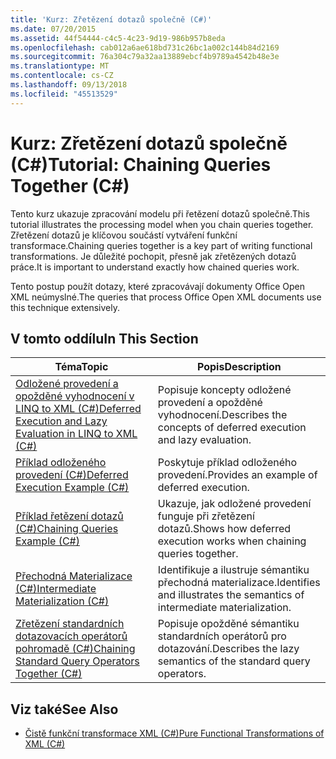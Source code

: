 ```yaml
---
title: 'Kurz: Zřetězení dotazů společně (C#)'
ms.date: 07/20/2015
ms.assetid: 44f54444-c4c5-4c23-9d19-986b957b8eda
ms.openlocfilehash: cab012a6ae618bd731c26bc1a002c144b84d2169
ms.sourcegitcommit: 76a304c79a32aa13889ebcf4b9789a4542b48e3e
ms.translationtype: MT
ms.contentlocale: cs-CZ
ms.lasthandoff: 09/13/2018
ms.locfileid: "45513529"
---
```

# <a name="tutorial-chaining-queries-together-c"></a><span data-ttu-id="a0faa-102">Kurz: Zřetězení dotazů společně (C#)</span><span class="sxs-lookup"><span data-stu-id="a0faa-102">Tutorial: Chaining Queries Together (C#)</span></span>
<span data-ttu-id="a0faa-103">Tento kurz ukazuje zpracování modelu při řetězení dotazů společně.</span><span class="sxs-lookup"><span data-stu-id="a0faa-103">This tutorial illustrates the processing model when you chain queries together.</span></span> <span data-ttu-id="a0faa-104">Zřetězení dotazů je klíčovou součástí vytváření funkční transformace.</span><span class="sxs-lookup"><span data-stu-id="a0faa-104">Chaining queries together is a key part of writing functional transformations.</span></span> <span data-ttu-id="a0faa-105">Je důležité pochopit, přesně jak zřetězených dotazů práce.</span><span class="sxs-lookup"><span data-stu-id="a0faa-105">It is important to understand exactly how chained queries work.</span></span>  
  
 <span data-ttu-id="a0faa-106">Tento postup použít dotazy, které zpracovávají dokumenty Office Open XML neúmyslné.</span><span class="sxs-lookup"><span data-stu-id="a0faa-106">The queries that process Office Open XML documents use this technique extensively.</span></span>  
  
## <a name="in-this-section"></a><span data-ttu-id="a0faa-107">V tomto oddílu</span><span class="sxs-lookup"><span data-stu-id="a0faa-107">In This Section</span></span>  
  
|<span data-ttu-id="a0faa-108">Téma</span><span class="sxs-lookup"><span data-stu-id="a0faa-108">Topic</span></span>|<span data-ttu-id="a0faa-109">Popis</span><span class="sxs-lookup"><span data-stu-id="a0faa-109">Description</span></span>|  
|-----------|-----------------|  
|[<span data-ttu-id="a0faa-110">Odložené provedení a opožděné vyhodnocení v LINQ to XML (C#)</span><span class="sxs-lookup"><span data-stu-id="a0faa-110">Deferred Execution and Lazy Evaluation in LINQ to XML (C#)</span></span>](../../../../csharp/programming-guide/concepts/linq/deferred-execution-and-lazy-evaluation-in-linq-to-xml.md)|<span data-ttu-id="a0faa-111">Popisuje koncepty odložené provedení a opožděné vyhodnocení.</span><span class="sxs-lookup"><span data-stu-id="a0faa-111">Describes the concepts of deferred execution and lazy evaluation.</span></span>|  
|[<span data-ttu-id="a0faa-112">Příklad odloženého provedení (C#)</span><span class="sxs-lookup"><span data-stu-id="a0faa-112">Deferred Execution Example (C#)</span></span>](../../../../csharp/programming-guide/concepts/linq/deferred-execution-example.md)|<span data-ttu-id="a0faa-113">Poskytuje příklad odloženého provedení.</span><span class="sxs-lookup"><span data-stu-id="a0faa-113">Provides an example of deferred execution.</span></span>|  
|[<span data-ttu-id="a0faa-114">Příklad řetězení dotazů (C#)</span><span class="sxs-lookup"><span data-stu-id="a0faa-114">Chaining Queries Example (C#)</span></span>](../../../../csharp/programming-guide/concepts/linq/chaining-queries-example.md)|<span data-ttu-id="a0faa-115">Ukazuje, jak odložené provedení funguje při zřetězení dotazů.</span><span class="sxs-lookup"><span data-stu-id="a0faa-115">Shows how deferred execution works when chaining queries together.</span></span>|  
|[<span data-ttu-id="a0faa-116">Přechodná Materializace (C#)</span><span class="sxs-lookup"><span data-stu-id="a0faa-116">Intermediate Materialization (C#)</span></span>](../../../../csharp/programming-guide/concepts/linq/intermediate-materialization.md)|<span data-ttu-id="a0faa-117">Identifikuje a ilustruje sémantiku přechodná materializace.</span><span class="sxs-lookup"><span data-stu-id="a0faa-117">Identifies and illustrates the semantics of intermediate materialization.</span></span>|  
|[<span data-ttu-id="a0faa-118">Zřetězení standardních dotazovacích operátorů pohromadě (C#)</span><span class="sxs-lookup"><span data-stu-id="a0faa-118">Chaining Standard Query Operators Together (C#)</span></span>](../../../../csharp/programming-guide/concepts/linq/chaining-standard-query-operators-together.md)|<span data-ttu-id="a0faa-119">Popisuje opožděné sémantiku standardních operátorů pro dotazování.</span><span class="sxs-lookup"><span data-stu-id="a0faa-119">Describes the lazy semantics of the standard query operators.</span></span>|  
  
## <a name="see-also"></a><span data-ttu-id="a0faa-120">Viz také</span><span class="sxs-lookup"><span data-stu-id="a0faa-120">See Also</span></span>

- [<span data-ttu-id="a0faa-121">Čistě funkční transformace XML (C#)</span><span class="sxs-lookup"><span data-stu-id="a0faa-121">Pure Functional Transformations of XML (C#)</span></span>](../../../../csharp/programming-guide/concepts/linq/pure-functional-transformations-of-xml.md)
